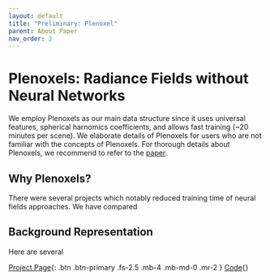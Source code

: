 ```yaml
---
layout: default
title: "Preliminary: Plenoxel"
parent: About Paper
nav_order: 2
---
```


# Plenoxels: Radiance Fields without Neural Networks

We employ Plenoxels as our main data structure since it uses universal features, spherical harnomics coefficients, and allows fast training (~20 minutes per scene). We elaborate details of Plenoxels for users who are not familiar with the concepts of Plenoxels. For thorough details about Plenoxels, we recommend to refer to the [paper](https://arxiv.org/pdf/2112.05131). 




## Why Plenoxels?

There were several projects which notably reduced training time of neural fields approaches. We have compared 

## Background Representation

Here are several 

[Project Page](https://alexyu.net/plenoxels){: .btn .btn-primary .fs-2.5 .mb-4 .mb-md-0 .mr-2 } [Code](){}